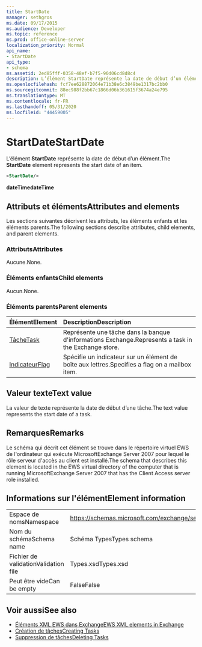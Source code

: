 ```yaml
---
title: StartDate
manager: sethgros
ms.date: 09/17/2015
ms.audience: Developer
ms.topic: reference
ms.prod: office-online-server
localization_priority: Normal
api_name:
- StartDate
api_type:
- schema
ms.assetid: 2ed85fff-0358-48ef-b7f5-90d06cd8d8c4
description: L’élément StartDate représente la date de début d’un élément.
ms.openlocfilehash: fcf7ee628872064e71b38e6c3849be1317bc2bb0
ms.sourcegitcommit: 88ec988f2bb67c1866d06b361615f3674a24e795
ms.translationtype: MT
ms.contentlocale: fr-FR
ms.lasthandoff: 05/31/2020
ms.locfileid: "44459005"
---
```

# <a name="startdate"></a><span data-ttu-id="55e93-103">StartDate</span><span class="sxs-lookup"><span data-stu-id="55e93-103">StartDate</span></span>

<span data-ttu-id="55e93-104">L’élément **StartDate** représente la date de début d’un élément.</span><span class="sxs-lookup"><span data-stu-id="55e93-104">The **StartDate** element represents the start date of an item.</span></span> 
  
```xml
<StartDate/>
```

<span data-ttu-id="55e93-105">**dateTime**</span><span class="sxs-lookup"><span data-stu-id="55e93-105">**dateTime**</span></span>

## <a name="attributes-and-elements"></a><span data-ttu-id="55e93-106">Attributs et éléments</span><span class="sxs-lookup"><span data-stu-id="55e93-106">Attributes and elements</span></span>

<span data-ttu-id="55e93-107">Les sections suivantes décrivent les attributs, les éléments enfants et les éléments parents.</span><span class="sxs-lookup"><span data-stu-id="55e93-107">The following sections describe attributes, child elements, and parent elements.</span></span>
  
### <a name="attributes"></a><span data-ttu-id="55e93-108">Attributs</span><span class="sxs-lookup"><span data-stu-id="55e93-108">Attributes</span></span>

<span data-ttu-id="55e93-109">Aucune.</span><span class="sxs-lookup"><span data-stu-id="55e93-109">None.</span></span>
  
### <a name="child-elements"></a><span data-ttu-id="55e93-110">Éléments enfants</span><span class="sxs-lookup"><span data-stu-id="55e93-110">Child elements</span></span>

<span data-ttu-id="55e93-111">Aucun.</span><span class="sxs-lookup"><span data-stu-id="55e93-111">None.</span></span>
  
### <a name="parent-elements"></a><span data-ttu-id="55e93-112">Éléments parents</span><span class="sxs-lookup"><span data-stu-id="55e93-112">Parent elements</span></span>

|<span data-ttu-id="55e93-113">**Élément**</span><span class="sxs-lookup"><span data-stu-id="55e93-113">**Element**</span></span>|<span data-ttu-id="55e93-114">**Description**</span><span class="sxs-lookup"><span data-stu-id="55e93-114">**Description**</span></span>|
|:-----|:-----|
|[<span data-ttu-id="55e93-115">Tâche</span><span class="sxs-lookup"><span data-stu-id="55e93-115">Task</span></span>](task.md) <br/> |<span data-ttu-id="55e93-116">Représente une tâche dans la banque d'informations Exchange.</span><span class="sxs-lookup"><span data-stu-id="55e93-116">Represents a task in the Exchange store.</span></span>  <br/> |
|[<span data-ttu-id="55e93-117">Indicateur</span><span class="sxs-lookup"><span data-stu-id="55e93-117">Flag</span></span>](flag.md) <br/> |<span data-ttu-id="55e93-118">Spécifie un indicateur sur un élément de boîte aux lettres.</span><span class="sxs-lookup"><span data-stu-id="55e93-118">Specifies a flag on a mailbox item.</span></span>  <br/> |
   
## <a name="text-value"></a><span data-ttu-id="55e93-119">Valeur texte</span><span class="sxs-lookup"><span data-stu-id="55e93-119">Text value</span></span>

<span data-ttu-id="55e93-120">La valeur de texte représente la date de début d’une tâche.</span><span class="sxs-lookup"><span data-stu-id="55e93-120">The text value represents the start date of a task.</span></span>
  
## <a name="remarks"></a><span data-ttu-id="55e93-121">Remarques</span><span class="sxs-lookup"><span data-stu-id="55e93-121">Remarks</span></span>

<span data-ttu-id="55e93-122">Le schéma qui décrit cet élément se trouve dans le répertoire virtuel EWS de l'ordinateur qui exécute MicrosoftExchange Server 2007 pour lequel le rôle serveur d'accès au client est installé.</span><span class="sxs-lookup"><span data-stu-id="55e93-122">The schema that describes this element is located in the EWS virtual directory of the computer that is running MicrosoftExchange Server 2007 that has the Client Access server role installed.</span></span>
  
## <a name="element-information"></a><span data-ttu-id="55e93-123">Informations sur l'élément</span><span class="sxs-lookup"><span data-stu-id="55e93-123">Element information</span></span>

|||
|:-----|:-----|
|<span data-ttu-id="55e93-124">Espace de noms</span><span class="sxs-lookup"><span data-stu-id="55e93-124">Namespace</span></span>  <br/> |https://schemas.microsoft.com/exchange/services/2006/types  <br/> |
|<span data-ttu-id="55e93-125">Nom du schéma</span><span class="sxs-lookup"><span data-stu-id="55e93-125">Schema name</span></span>  <br/> |<span data-ttu-id="55e93-126">Schéma Types</span><span class="sxs-lookup"><span data-stu-id="55e93-126">Types schema</span></span>  <br/> |
|<span data-ttu-id="55e93-127">Fichier de validation</span><span class="sxs-lookup"><span data-stu-id="55e93-127">Validation file</span></span>  <br/> |<span data-ttu-id="55e93-128">Types.xsd</span><span class="sxs-lookup"><span data-stu-id="55e93-128">Types.xsd</span></span>  <br/> |
|<span data-ttu-id="55e93-129">Peut être vide</span><span class="sxs-lookup"><span data-stu-id="55e93-129">Can be empty</span></span>  <br/> |<span data-ttu-id="55e93-130">False</span><span class="sxs-lookup"><span data-stu-id="55e93-130">False</span></span>  <br/> |
   
## <a name="see-also"></a><span data-ttu-id="55e93-131">Voir aussi</span><span class="sxs-lookup"><span data-stu-id="55e93-131">See also</span></span>

- [<span data-ttu-id="55e93-132">Éléments XML EWS dans Exchange</span><span class="sxs-lookup"><span data-stu-id="55e93-132">EWS XML elements in Exchange</span></span>](ews-xml-elements-in-exchange.md)
- [<span data-ttu-id="55e93-133">Création de tâches</span><span class="sxs-lookup"><span data-stu-id="55e93-133">Creating Tasks</span></span>](https://msdn.microsoft.com/library/0ef97334-e8a0-4f67-a23a-dd9e2bbad49f%28Office.15%29.aspx)
- [<span data-ttu-id="55e93-134">Suppression de tâches</span><span class="sxs-lookup"><span data-stu-id="55e93-134">Deleting Tasks</span></span>](https://msdn.microsoft.com/library/a3d7e25f-8a35-4901-b1d9-d31f418ab340%28Office.15%29.aspx)

